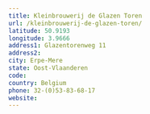 ```yaml
---
title: Kleinbrouwerij de Glazen Toren
url: /kleinbrouwerij-de-glazen-toren/
latitude: 50.9193
longitude: 3.9666
address1: Glazentorenweg 11
address2: 
city: Erpe-Mere
state: Oost-Vlaanderen
code: 
country: Belgium
phone: 32-(0)53-83-68-17
website: 
---
```


